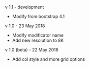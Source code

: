 v 1.1 - development
- Modify from bootstrap 4.1

v 1.0 - 23 May 2018
- Modify modificator name
- Add new resolution to 8K

v 1.0 (beta) - 22 May 2018
- Add col style and more grid options
